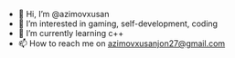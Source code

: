- 👋 Hi, I’m @azimovxusan
- 👀 I’m interested in gaming, self-development, coding
- 🌱 I’m currently learning c++
- 📫 How to reach me on azimovxusanjon27@gmail.com

<!---
azimovxusan/azimovxusan is a ✨ special ✨ repository because its `README.md` (this file) appears on your GitHub profile.
You can click the Preview link to take a look at your changes.
--->
